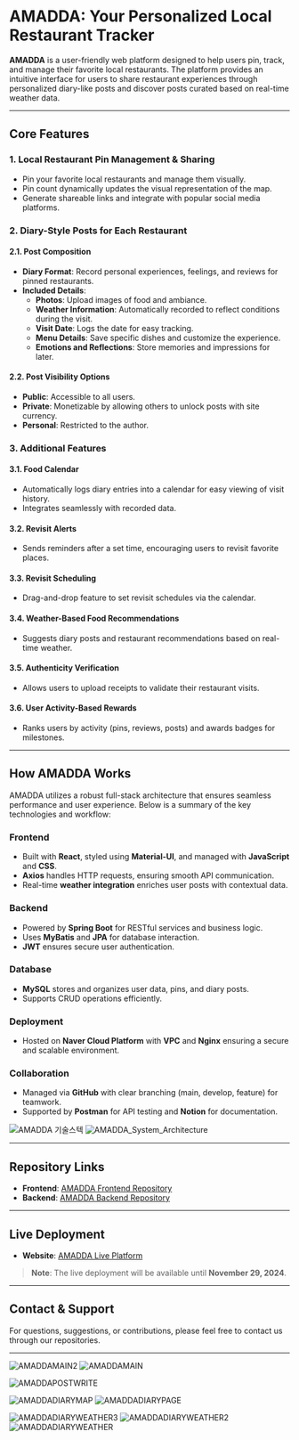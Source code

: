 # AMADDA: Your Personalized Local Restaurant Tracker

**AMADDA** is a user-friendly web platform designed to help users pin, track, and manage their favorite local restaurants. The platform provides an intuitive interface for users to share restaurant experiences through personalized diary-like posts and discover posts curated based on real-time weather data.

---

## **Core Features**

### 1. **Local Restaurant Pin Management & Sharing**
- Pin your favorite local restaurants and manage them visually.
- Pin count dynamically updates the visual representation of the map.
- Generate shareable links and integrate with popular social media platforms.

### 2. **Diary-Style Posts for Each Restaurant**
#### 2.1. **Post Composition**
- **Diary Format**: Record personal experiences, feelings, and reviews for pinned restaurants.
- **Included Details**:
  - **Photos**: Upload images of food and ambiance.
  - **Weather Information**: Automatically recorded to reflect conditions during the visit.
  - **Visit Date**: Logs the date for easy tracking.
  - **Menu Details**: Save specific dishes and customize the experience.
  - **Emotions and Reflections**: Store memories and impressions for later.

#### 2.2. **Post Visibility Options**
- **Public**: Accessible to all users.
- **Private**: Monetizable by allowing others to unlock posts with site currency.
- **Personal**: Restricted to the author.

### 3. **Additional Features**
#### 3.1. **Food Calendar**
- Automatically logs diary entries into a calendar for easy viewing of visit history.
- Integrates seamlessly with recorded data.

#### 3.2. **Revisit Alerts**
- Sends reminders after a set time, encouraging users to revisit favorite places.

#### 3.3. **Revisit Scheduling**
- Drag-and-drop feature to set revisit schedules via the calendar.

#### 3.4. **Weather-Based Food Recommendations**
- Suggests diary posts and restaurant recommendations based on real-time weather.

#### 3.5. **Authenticity Verification**
- Allows users to upload receipts to validate their restaurant visits.

#### 3.6. **User Activity-Based Rewards**
- Ranks users by activity (pins, reviews, posts) and awards badges for milestones.

---

## **How AMADDA Works**

AMADDA utilizes a robust full-stack architecture that ensures seamless performance and user experience. Below is a summary of the key technologies and workflow:

### **Frontend**
- Built with **React**, styled using **Material-UI**, and managed with **JavaScript** and **CSS**.
- **Axios** handles HTTP requests, ensuring smooth API communication.
- Real-time **weather integration** enriches user posts with contextual data.

### **Backend**
- Powered by **Spring Boot** for RESTful services and business logic.
- Uses **MyBatis** and **JPA** for database interaction.
- **JWT** ensures secure user authentication.

### **Database**
- **MySQL** stores and organizes user data, pins, and diary posts.
- Supports CRUD operations efficiently.

### **Deployment**
- Hosted on **Naver Cloud Platform** with **VPC** and **Nginx** ensuring a secure and scalable environment.

### **Collaboration**
- Managed via **GitHub** with clear branching (main, develop, feature) for teamwork.
- Supported by **Postman** for API testing and **Notion** for documentation.

![AMADDA 기술스텍](https://github.com/user-attachments/assets/1141eb98-39ad-43d3-a16b-ae470dc778cf)
![AMADDA_System_Architecture](https://github.com/user-attachments/assets/8debb754-cc18-4d9a-8354-5bfc984fd42f)

---

## **Repository Links**

- **Frontend**: [AMADDA Frontend Repository](https://github.com/JuniorSubSub-s/AMADDA-PROJECT/tree/main)
- **Backend**: [AMADDA Backend Repository](https://github.com/JuniorSubSub-s/AMADDA-PROJECT-BACK)

---

## **Live Deployment**

- **Website**: [AMADDA Live Platform](https://amadda.kr/amadda)

> **Note**: The live deployment will be available until **November 29, 2024**.

---

## **Contact & Support**
For questions, suggestions, or contributions, please feel free to contact us through our repositories.

---

![AMADDAMAIN2](https://github.com/user-attachments/assets/c94a574c-4ed9-4788-9a49-38e41ac252f4)
![AMADDAMAIN](https://github.com/user-attachments/assets/05559e86-02c2-4f97-9d4e-61ab0213526d)

![AMADDAPOSTWRITE](https://github.com/user-attachments/assets/7a456448-04b3-4b10-b996-8af84b13dec8)

![AMADDADIARYMAP](https://github.com/user-attachments/assets/3166e970-1e34-408a-881f-dbbeab8c40af)
![AMADDADIARYPAGE](https://github.com/user-attachments/assets/7acedd93-f736-4c79-98b3-adc46509a551)

![AMADDADIARYWEATHER3](https://github.com/user-attachments/assets/fb51225c-9c96-4508-a67a-a87ea3fbeee4)
![AMADDADIARYWEATHER2](https://github.com/user-attachments/assets/c66b5772-66b5-43de-85cb-3680742d524c)
![AMADDADIARYWEATHER](https://github.com/user-attachments/assets/f76aaa2a-ec45-4f48-94fd-d403c415a38b)
